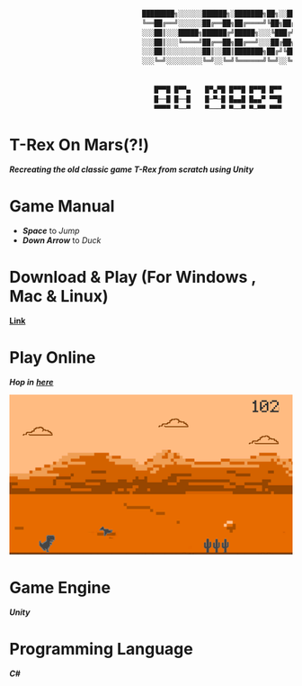 ```c++

                                 ████████╗░░░░░░██████╗░███████╗██╗░░██╗
                                 ╚══██╔══╝░░░░░░██╔══██╗██╔════╝╚██╗██╔╝
                                 ░░░██║░░░█████╗██████╔╝█████╗░░░╚███╔╝░
                                 ░░░██║░░░╚════╝██╔══██╗██╔══╝░░░██╔██╗░
                                 ░░░██║░░░░░░░░░██║░░██║███████╗██╔╝╚██╗
                                 ░░░╚═╝░░░░░░░░░╚═╝░░╚═╝╚══════╝╚═╝░░╚═╝


                                    █▀▀█ █▀▀▄ 　 █▀▄▀█ █▀▀█ █▀▀█ █▀▀ 
                                    █──█ █──█ 　 █─▀─█ █▄▄█ █▄▄▀ ▀▀█ 
                                    ▀▀▀▀ ▀──▀ 　 ▀───▀ ▀──▀ ▀─▀▀ ▀▀▀
```
 
# T-Rex On Mars(?!)
***Recreating the old classic game T-Rex from scratch using Unity***
# Game Manual
- ***Space*** to *Jump*
- ***Down Arrow*** to *Duck* 
# Download & Play (For Windows , Mac & Linux)
[**Link**](https://github.com/zarif98sjs/T-Rex/releases/tag/1.0)
# Play Online
***Hop in*** [***here***](https://zarif98sjs.github.io/games/T-Rex/) 

<p align="Center">
  
![](https://github.com/zarif98sjs/T-Rex/blob/master/Screenshot/game.png)

</p>

# Game Engine
***Unity***

# Programming Language
***C#***
